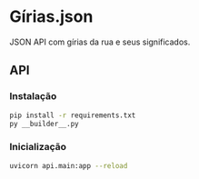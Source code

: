 # Gírias.json
JSON API com gírias da rua e seus significados.

## API

### Instalação

```bash
pip install -r requirements.txt
py __builder__.py
```

### Inicialização

```bash
uvicorn api.main:app --reload
```
